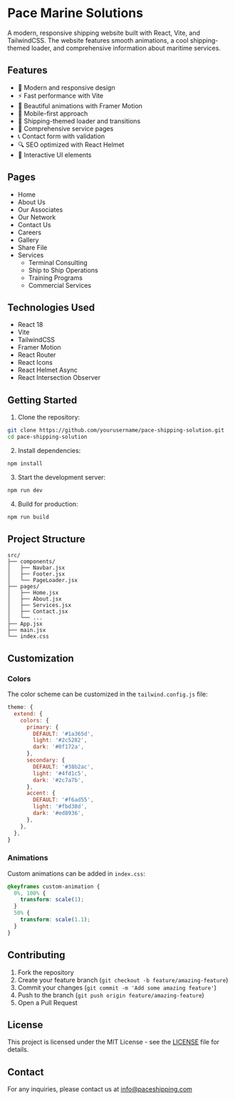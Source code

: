 # Pace Marine Solutions

A modern, responsive shipping website built with React, Vite, and TailwindCSS. The website features smooth animations, a cool shipping-themed loader, and comprehensive information about maritime services.

## Features

- 🚢 Modern and responsive design
- ⚡ Fast performance with Vite
- 🎨 Beautiful animations with Framer Motion
- 📱 Mobile-first approach
- 🌊 Shipping-themed loader and transitions
- 📝 Comprehensive service pages
- 📞 Contact form with validation
- 🔍 SEO optimized with React Helmet
- 🎯 Interactive UI elements

## Pages

- Home
- About Us
- Our Associates
- Our Network
- Contact Us
- Careers
- Gallery
- Share File
- Services
  - Terminal Consulting
  - Ship to Ship Operations
  - Training Programs
  - Commercial Services

## Technologies Used

- React 18
- Vite
- TailwindCSS
- Framer Motion
- React Router
- React Icons
- React Helmet Async
- React Intersection Observer

## Getting Started

1. Clone the repository:
```bash
git clone https://github.com/yourusername/pace-shipping-solution.git
cd pace-shipping-solution
```

2. Install dependencies:
```bash
npm install
```

3. Start the development server:
```bash
npm run dev
```

4. Build for production:
```bash
npm run build
```

## Project Structure

```
src/
├── components/
│   ├── Navbar.jsx
│   ├── Footer.jsx
│   └── PageLoader.jsx
├── pages/
│   ├── Home.jsx
│   ├── About.jsx
│   ├── Services.jsx
│   ├── Contact.jsx
│   └── ...
├── App.jsx
├── main.jsx
└── index.css
```

## Customization

### Colors

The color scheme can be customized in the `tailwind.config.js` file:

```javascript
theme: {
  extend: {
    colors: {
      primary: {
        DEFAULT: '#1a365d',
        light: '#2c5282',
        dark: '#0f172a',
      },
      secondary: {
        DEFAULT: '#38b2ac',
        light: '#4fd1c5',
        dark: '#2c7a7b',
      },
      accent: {
        DEFAULT: '#f6ad55',
        light: '#fbd38d',
        dark: '#ed8936',
      },
    },
  },
}
```

### Animations

Custom animations can be added in `index.css`:

```css
@keyframes custom-animation {
  0%, 100% {
    transform: scale(1);
  }
  50% {
    transform: scale(1.1);
  }
}
```

## Contributing

1. Fork the repository
2. Create your feature branch (`git checkout -b feature/amazing-feature`)
3. Commit your changes (`git commit -m 'Add some amazing feature'`)
4. Push to the branch (`git push origin feature/amazing-feature`)
5. Open a Pull Request

## License

This project is licensed under the MIT License - see the [LICENSE](LICENSE) file for details.

## Contact

For any inquiries, please contact us at info@paceshipping.com 
